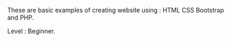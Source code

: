 These are basic examples of creating website using : HTML CSS Bootstrap and PHP.

Level : Beginner.
